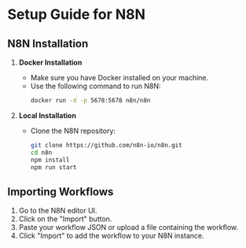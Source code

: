 # Setup Guide for N8N

## N8N Installation

1. **Docker Installation**
   - Make sure you have Docker installed on your machine.
   - Use the following command to run N8N:
     ```bash
     docker run -d -p 5678:5678 n8n/n8n
     ```

2. **Local Installation**
   - Clone the N8N repository:
     ```bash
     git clone https://github.com/n8n-io/n8n.git
     cd n8n
     npm install
     npm run start
     ```

## Importing Workflows

1. Go to the N8N editor UI.
2. Click on the "Import" button.
3. Paste your workflow JSON or upload a file containing the workflow.
4. Click "Import" to add the workflow to your N8N instance.